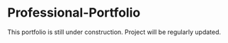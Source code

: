 # Professional-Portfolio
 This portfolio is still under construction.
 Project will be regularly updated.
